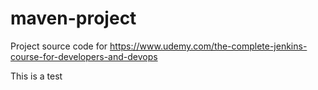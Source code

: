 # maven-project
Project source code for https://www.udemy.com/the-complete-jenkins-course-for-developers-and-devops

This is a test
